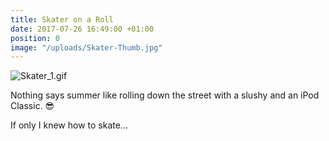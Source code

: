 ```yaml
---
title: Skater on a Roll
date: 2017-07-26 16:49:00 +01:00
position: 0
image: "/uploads/Skater-Thumb.jpg"
---
```


![Skater_1.gif](/uploads/Skater_1.gif)

Nothing says summer like rolling down the street with a slushy and an iPod Classic. 😎

If only I knew how to skate...